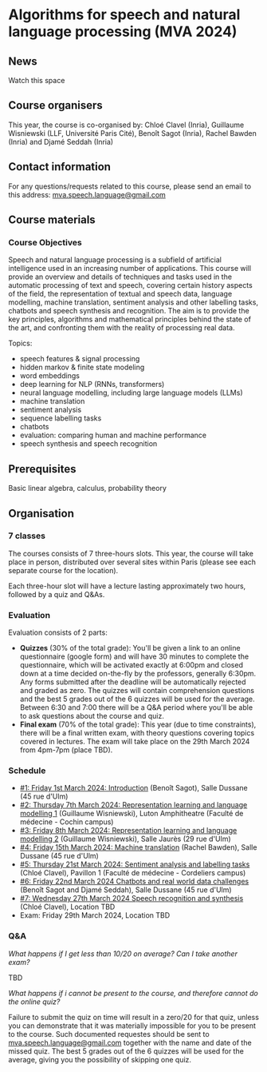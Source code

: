 # Algorithms for speech and natural language processing (MVA 2024)

## News

Watch this space


## Course organisers

This year, the course is co-organised by: Chloé Clavel (Inria), Guillaume Wisniewski (LLF, Université Paris Cité), Benoît Sagot (Inria), Rachel Bawden (Inria) and Djamé Seddah (Inria)


## Contact information

For any questions/requests related to this course, please send an email to this address: mva.speech.language@gmail.com

## Course materials

### Course Objectives

Speech and natural language processing is a subfield of artificial intelligence used in an increasing number of applications. This course will provide an overview and details of techniques and tasks used in the automatic processing of text and speech, covering certain history aspects of the field, the representation of textual and speech data, language modelling, machine translation, sentiment analysis and other labelling tasks, chatbots and speech synthesis and recognition. The aim is to provide the key principles, algorithms and mathematical principles behind the state of the art, and confronting them with the reality of processing real data. 

Topics:

- speech features & signal processing
- hidden markov & finite state modeling
- word embeddings
- deep learning for NLP (RNNs, transformers)
- neural language modelling, including large language models (LLMs)
- machine translation
- sentiment analysis
- sequence labelling tasks
- chatbots
- evaluation: comparing human and machine performance
- speech synthesis and speech recognition


## Prerequisites

Basic linear algebra, calculus, probability theory

## Organisation

### 7 classes

The courses consists of 7 three-hours slots. This year, the course will take place in person, distributed over several sites within Paris (please see each separate course for the location).

Each three-hour slot will have a lecture lasting approximately two hours, followed by a quiz and Q&As.

### Evaluation

Evaluation consists of 2 parts:
- **Quizzes** (30% of the total grade): You'll be given a link to an online questionnaire (google form) and will have 30 minutes to complete the questionnaire, which will be activated exactly at 6:00pm and closed down at a time decided on-the-fly by the professors, generally 6:30pm. Any forms submitted after the deadline will be automatically rejected and graded as zero. The quizzes will contain comprehension questions and the best 5 grades out of the 6 quizzes will be used for the average. Between 6:30 and 7:00 there will be a Q&A period where you'll be able to ask questions about the course and quiz.
- **Final exam** (70% of the total grade): This year (due to time constraints), there will be a final written exam, with theory questions covering topics covered in lectures. The exam will take place on the 29th March 2024 from 4pm-7pm (place TBD).

### Schedule

- [#1: Friday 1st March 2024: Introduction](https://github.com/rbawden/MVA_2024_SL/tree/main/Course_%231) (Benoît Sagot), Salle Dussane (45 rue d'Ulm)
- [#2: Thursday 7th March 2024: Representation learning and language modelling 1](https://github.com/rbawden/MVA_2024_SL/tree/main/Course_%232) (Guillaume Wisniewski), Luton Amphitheatre (Faculté de médecine - Cochin campus)
- [#3: Friday 8th March 2024: Representation learning and language modelling 2](https://github.com/rbawden/MVA_2024_SL/tree/main/Course_%233) (Guillaume Wisniewski), Salle Jaurès (29 rue d'Ulm)
- [#4: Friday 15th March 2024: Machine translation](https://github.com/rbawden/MVA_2024_SL/tree/main/Course_%234) (Rachel Bawden), Salle Dussane (45 rue d'Ulm)
- [#5: Thursday 21st March 2024: Sentiment analysis and labelling tasks](https://github.com/rbawden/MVA_2024_SL/tree/main/Course_%235) (Chloé Clavel), Pavillon 1 (Faculté de médecine - Cordeliers campus)
- [#6: Friday 22nd March 2024 Chatbots and real world data challenges](https://github.com/rbawden/MVA_2024_SL/tree/main/Course_%236) (Benoît Sagot and Djamé Seddah), Salle Dussane (45 rue d'Ulm)
- [#7: Wednesday 27th March 2024 Speech recognition and synthesis](https://github.com/rbawden/MVA_2024_SL/tree/main/Course_%237) (Chloé Clavel), Location TBD
- Exam: Friday 29th March 2024, Location TBD


### Q&A

_What happens if I get less than 10/20 on average? Can I take another exam?_

TBD


_What happens if i cannot be present to the course, and therefore cannot do the online quiz?_

Failure to submit the quiz on time will result in a zero/20 for that quiz, unless you can demonstrate that it was materially impossible for you to be present to the course. Such documented requestes should be sent to mva.speech.language@gmail.com together with the name and date of the missed quiz. The best 5 grades out of the 6 quizzes will be used for the average, giving you the possibility of skipping one quiz.


